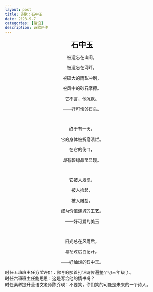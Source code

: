 ```yaml
---
layout: post
title: 诗歌：石中玉
date: 2023-9-7
categories: [建设]
description: 诗歌创作
---
```


<p align="center"><font size=5><b>石中玉</b></font></p>
<p align="center">被遗忘在山间，</p>
<p align="center">被遗忘在河畔，</p>
<p align="center">被硕大的雨珠冲刷，</p>
<p align="center">被风中的砂石摩擦。</p>
<p align="center">它不言，他沉默。</p>
<p align="center">——好可怜的石头。</p>
<br>
<p align="center">终于有一天，</p>
<p align="center">它的身体被折磨溃烂。</p>
<p align="center">在它的伤口，</p>
<p align="center">却有碧绿晶莹显现。</p>
<br>
<p align="center">它被人发现，</p>
<p align="center">被人捡起，</p>
<p align="center">被人雕刻，</p>
<p align="center">成为价值连城的工艺。</p>
<p align="center">——好可爱的美玉</p>
<br>
<p align="center">阳光总在风雨后，</p>
<p align="center">凛冬过后百花开。</p>
<p align="center">——好灿烂的石中玉。</p>

时任五班班主任方莹评价：你写的那首打油诗传遍整个初三年级了。
<br>
时任六班班主任鲍思思：这是写给他的情书吗？
<br>
时任素养提升营语文老师陈乔瑛：不要笑，你们笑的可能是未来的一个诗人。
